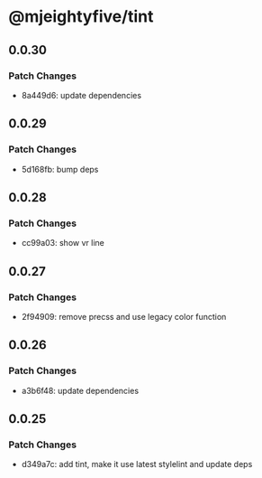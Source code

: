 # @mjeightyfive/tint

## 0.0.30

### Patch Changes

- 8a449d6: update dependencies

## 0.0.29

### Patch Changes

- 5d168fb: bump deps

## 0.0.28

### Patch Changes

- cc99a03: show vr line

## 0.0.27

### Patch Changes

- 2f94909: remove precss and use legacy color function

## 0.0.26

### Patch Changes

- a3b6f48: update dependencies

## 0.0.25

### Patch Changes

- d349a7c: add tint, make it use latest stylelint and update deps
